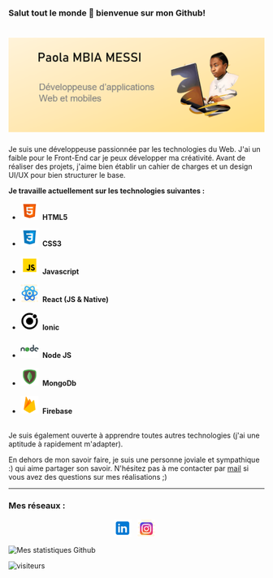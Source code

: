 ### Salut tout le monde 👋 bienvenue sur mon Github!

# ![PaolaMBIA](https://github.com/PaolaMBIA/PaolaMBIA/blob/main/baner.PNG)

Je suis une développeuse passionnée par les technologies du Web. J'ai un faible pour le Front-End car je peux développer ma créativité. Avant de réaliser des projets, j'aime bien établir un cahier de charges et un design UI/UX pour bien structurer le base. 

<strong>Je travaille actuellement sur les technologies suivantes :</strong><br/>
 - <p><img width="35" src="https://github.com/PaolaMBIA/PaolaMBIA/blob/main/icons8-html-5.svg?raw=true">&nbsp;&nbsp;<span><strong>HTML5</strong></span><p>
 - <a href="#" ><img width="35" src="https://github.com/PaolaMBIA/PaolaMBIA/blob/main/icons8-css3.svg?raw=true"></a>&nbsp;&nbsp;<strong>CSS3</strong></span><br/><br/>
 - <a href="#" ><img width="35" src="https://github.com/PaolaMBIA/PaolaMBIA/blob/main/icons8-javascript.svg?raw=true"></a>&nbsp;&nbsp;<strong>Javascript</strong></span><br/><br/>
 - <a href="#" ><img width="35" src="https://github.com/PaolaMBIA/PaolaMBIA/blob/main/icons8-react-native.svg?raw=true"></a>&nbsp;&nbsp;<strong>React (JS & Native)</strong></span><br/><br/>
 - <a href="#" ><img width="35" src="https://github.com/PaolaMBIA/PaolaMBIA/blob/main/icons8-ionic.svg?raw=true"></a>&nbsp;&nbsp;<strong>Ionic</strong></span><br/><br/>
 - <a href="#" ><img width="35" src="https://github.com/PaolaMBIA/PaolaMBIA/blob/main/icons8-nodejs.svg?raw=true"></a>&nbsp;&nbsp;<strong>Node JS</strong></span><br/><br/>
 - <a href="#" ><img width="35" src="https://github.com/PaolaMBIA/PaolaMBIA/blob/main/icons8-mongodb.svg?raw=true"></a>&nbsp;&nbsp;<strong>MongoDb</strong></span><br/><br/>
 - <a href="#" ><img width="35" src="https://github.com/PaolaMBIA/PaolaMBIA/blob/main/icons8-firebase.svg?raw=true"></a>&nbsp;&nbsp;<strong>Firebase</strong></span><br/><br/>

 
Je suis également ouverte à apprendre toutes autres technologies (j'ai une aptitude à rapidement m'adapter).

En dehors de mon savoir faire, je suis une personne joviale et sympathique :) qui aime partager son savoir. N'hésitez pas à me contacter par [mail](mailto:afrik.tchop@gmail.com) si vous avez des questions sur mes réalisations ;)

<hr>

### Mes réseaux :
<p align='center'>
 <a href="https://www.linkedin.com/in/paola-mbia-messi-86273a150/" ><img width="35" src="https://github.com/PaolaMBIA/PaolaMBIA/blob/main/icons8-linkedin.svg?raw=true"></a>&nbsp;&nbsp;
 <a href="https://www.instagram.com/paolambiamessi/" ><img width="35" src="https://github.com/PaolaMBIA/PaolaMBIA/blob/main/icons8-instagram.svg?raw=true"></a>&nbsp;&nbsp;
</p>


![Mes statistiques Github](https://github-readme-stats.vercel.app/api?username=paolaMBIA&show_icons=true)


![visiteurs](https://visitor-badge.glitch.me/badge?page_id=paolaMBIA.visitor-badge)
